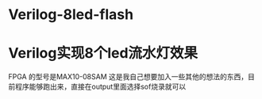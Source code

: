 # Verilog-8led-flash
# Verilog实现8个led流水灯效果
FPGA 的型号是MAX10-08SAM
这是我自己想要加入一些其他的想法的东西，目前程序能够跑出来，直接在output里面选择sof烧录就可以
